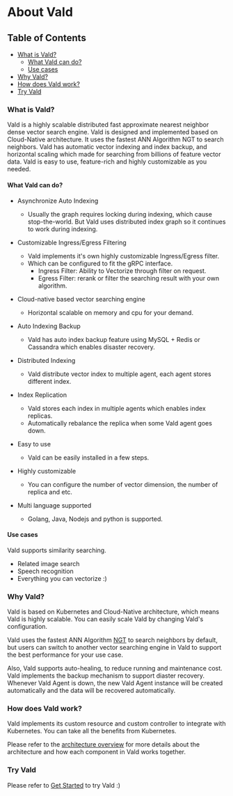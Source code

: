 # About Vald <!-- omit in toc -->

## Table of Contents <!-- omit in toc -->

- [What is Vald?](#what-is-vald)
  - [What Vald can do?](#what-vald-can-do)
  - [Use cases](#use-cases)
- [Why Vald?](#why-vald)
- [How does Vald work?](#how-does-vald-work)
- [Try Vald](#try-vald)

### What is Vald?

<!-- copied -->
Vald is a highly scalable distributed fast approximate nearest neighbor dense vector search engine.
Vald is designed and implemented based on Cloud-Native architecture.
It uses the fastest ANN Algorithm NGT to search neighbors.
Vald has automatic vector indexing and index backup, and horizontal scaling which made for searching from billions of feature vector data.
Vald is easy to use, feature-rich and highly customizable as you needed.

#### What Vald can do?

<!--  copied -->

- Asynchronize Auto Indexing
    - Usually the graph requires locking during indexing, which cause stop-the-world. But Vald uses distributed index graph so it continues to work during indexing.

- Customizable Ingress/Egress Filtering
    - Vald implements it's own highly customizable Ingress/Egress filter.
    - Which can be configured to fit the gRPC interface.
        - Ingress Filter: Ability to Vectorize through filter on request.
        - Egress Filter: rerank or filter the searching result with your own algorithm.

- Cloud-native based vector searching engine
    - Horizontal scalable on memory and cpu for your demand.

- Auto Indexing Backup
    - Vald has auto index backup feature using MySQL + Redis or Cassandra which enables disaster recovery.

- Distributed Indexing
    - Vald distribute vector index to multiple agent, each agent stores different index.

- Index Replication
    - Vald stores each index in multiple agents which enables index replicas.
    - Automatically rebalance the replica when some Vald agent goes down.

- Easy to use
    - Vald can be easily installed in a few steps.

- Highly customizable
    - You can configure the number of vector dimension, the number of replica and etc.

- Multi language supported
    - Golang, Java, Nodejs and python is supported.

#### Use cases

Vald supports similarity searching.

- Related image search
- Speech recognition
- Everything you can vectorize :)

### Why Vald?

Vald is based on Kubernetes and Cloud-Native architecture, which means Vald is highly scalable. You can easily scale Vald by changing Vald's configuration.

Vald uses the fastest ANN Algorithm [NGT](https://github.com/yahoojapan/NGT) to search neighbors by default, but users can switch to another vector searching engine in Vald to support the best performance for your use case.

Also, Vald supports auto-healing, to reduce running and maintenance cost. Vald implements the backup mechanism to support diaster recovery. Whenever Vald Agent is down, the new Vald Agent instance will be created automatically and the data will be recovered automatically.

### How does Vald work?

Vald implements its custom resource and custom controller to integrate with Kubernetes.
You can take all the benefits from Kubernetes.

Please refer to the [architecture overview](./architecture.md) for more details about the architecture and how each component in Vald works together.

### Try Vald

Please refer to [Get Started](./get-started.md) to try Vald :)
